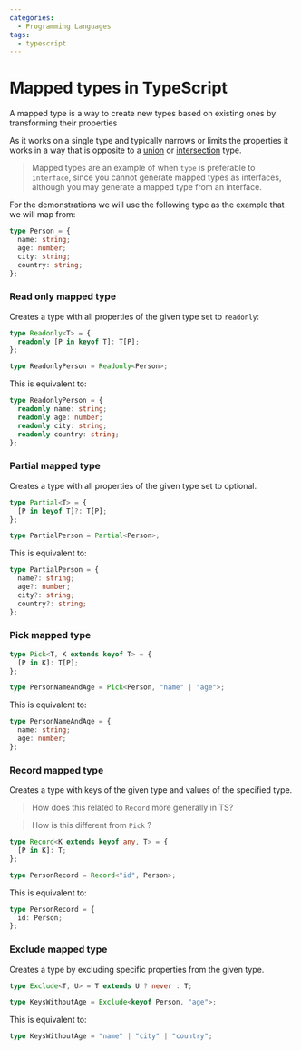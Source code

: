 ```yaml
---
categories:
  - Programming Languages
tags:
  - typescript
---
```


# Mapped types in TypeScript

A mapped type is a way to create new types based on existing ones by transforming their properties

As it works on a single type and typically narrows or limits the properties it works in a way that is opposite to a [union]() or [intersection]() type.

> Mapped types are an example of when `type` is preferable to `interface`, since you cannot generate mapped types as interfaces, although you may generate a mapped type from an interface.

For the demonstrations we will use the following type as the example that we will map from:

```ts
type Person = {
  name: string;
  age: number;
  city: string;
  country: string;
};
```

### Read only mapped type

Creates a type with all properties of the given type set to `readonly`:

```ts
type Readonly<T> = {
  readonly [P in keyof T]: T[P];
};

type ReadonlyPerson = Readonly<Person>;
```

This is equivalent to:

```ts
type ReadonlyPerson = {
  readonly name: string;
  readonly age: number;
  readonly city: string;
  readonly country: string;
};
```

### Partial mapped type

Creates a type with all properties of the given type set to optional.

```ts
type Partial<T> = {
  [P in keyof T]?: T[P];
};

type PartialPerson = Partial<Person>;
```

This is equivalent to:

```ts
type PartialPerson = {
  name?: string;
  age?: number;
  city?: string;
  country?: string;
};
```

### Pick mapped type

```ts
type Pick<T, K extends keyof T> = {
  [P in K]: T[P];
};

type PersonNameAndAge = Pick<Person, "name" | "age">;
```

This is equivalent to:

```ts
type PersonNameAndAge = {
  name: string;
  age: number;
};
```

### Record mapped type

Creates a type with keys of the given type and values of the specified type.

> How does this related to `Record` more generally in TS?

> How is this different from `Pick` ?

```ts
type Record<K extends keyof any, T> = {
  [P in K]: T;
};

type PersonRecord = Record<"id", Person>;
```

This is equivalent to:

```ts
type PersonRecord = {
  id: Person;
};
```

### Exclude mapped type

Creates a type by excluding specific properties from the given type.

```ts
type Exclude<T, U> = T extends U ? never : T;

type KeysWithoutAge = Exclude<keyof Person, "age">;
```

This is equivalent to:

```ts
type KeysWithoutAge = "name" | "city" | "country";
```
